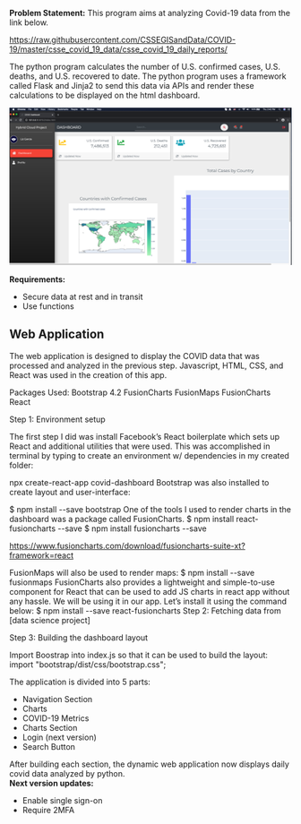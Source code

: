 **Problem Statement:** This program aims at analyzing Covid-19 data from the link below.

https://raw.githubusercontent.com/CSSEGISandData/COVID-19/master/csse_covid_19_data/csse_covid_19_daily_reports/

The python program calculates the number of U.S. confirmed cases, U.S. deaths, and U.S. recovered to date. The python program uses a framework called Flask and Jinja2 to send this data via APIs and render these calculations to be displayed on the html dashboard. 

![Front-Page](https://github.com/lizgarseeyah/-in-progress-Hybrid-Cloud-Project/blob/master/img/web_app_update.png)

**Requirements:**
- Secure data at rest and in transit
- Use functions 

## Web Application

The web application is designed to display the COVID data that was processed and analyzed in the previous step. Javascript, HTML, CSS, and React was used in the creation of this app.

Packages Used:
Bootstrap 4.2
FusionCharts
FusionMaps
FusionCharts React

Step 1: Environment setup

The first step I did was install Facebook’s React boilerplate which sets up React and additional utilities that were used. This was accomplished in terminal by typing to create an environment w/ dependencies in my created folder:

npx create-react-app covid-dashboard
Bootstrap was also installed to create layout and user-interface:

$ npm install --save bootstrap
One of the tools I used to render charts in the dashboard was a package called FusionCharts.
$ npm install react-fusioncharts --save
$ npm install fusioncharts --save

https://www.fusioncharts.com/download/fusioncharts-suite-xt?framework=react

FusionMaps will also be used to render maps:
$ npm install --save fusionmaps
FusionCharts also provides a lightweight and simple-to-use component for React that can be used to add JS charts in react app without any hassle. We will be using it in our app. Let’s install it using the command below:
$ npm install --save react-fusioncharts
Step 2: Fetching data from [data science project]

Step 3: Building the dashboard layout

Import Boostrap into index.js so that it can be used to build the layout:
import "bootstrap/dist/css/bootstrap.css";

The application is divided into 5 parts:

- Navigation Section
- Charts
- COVID-19 Metrics
- Charts Section
- Login (next version)
- Search Button

After building each section, the dynamic web application now displays daily covid data analyzed by python.  
**Next version updates:**
- Enable single sign-on
- Require 2MFA
